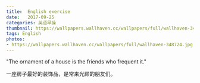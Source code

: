 ```yaml
---
title:  English exercise
date:   2017-09-25
categories: 英语早操
thumbnail: https://wallpapers.wallhaven.cc/wallpapers/full/wallhaven-348724.jpg
tags: English
photos:
- https://wallpapers.wallhaven.cc/wallpapers/full/wallhaven-348724.jpg
---
```


"The ornament of a house is the friends who frequent it."
<p>一座房子最好的装饰品，是常来光顾的朋友们。</p>
